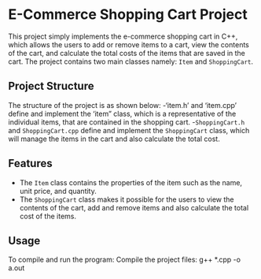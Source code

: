 # E-Commerce Shopping Cart Project
This project simply implements the e-commerce shopping cart in C++, which allows the users to add or remove items to a cart, view the contents of the cart, and calculate the total costs of the items that are saved in the cart. The project contains two main classes namely: `Item` and `ShoppingCart`.
## Project Structure
The structure of the project is as shown below:
-‘item.h’ and ‘item.cpp’ define and implement the ‘item” class, which is a representative of the individual items, that are contained in the shopping cart. 
-`ShoppingCart.h` and `ShoppingCart.cpp` define and implement the `ShoppingCart` class, which will manage the items in the cart and also calculate the total cost.
## Features
- The `Item` class contains the properties of the item such as the name, unit price, and quantity.
- The `ShoppingCart` class makes it possible for the users to view the contents of the cart, add and remove items and also calculate the total cost of the items. 

## Usage
To compile and run the program:
Compile the project files:  g++ *.cpp -o a.out 

